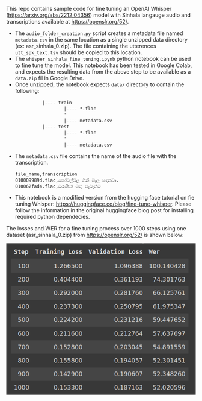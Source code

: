 This repo contains sample code for fine tuning an OpenAI Whisper (https://arxiv.org/abs/2212.04356) model with Sinhala langauge audio and transcriptions available at https://openslr.org/52/. 

- The ```audio_folder_creation.py``` script creates a metadata file named ```metadata.csv``` in the same location as a single unzipped data directory (ex: asr_sinhala_0.zip). The file containing the utterences ```utt_spk_text.tsv``` should be copied to this location.
- The ```whisper_sinhala_fine_tuning.ipynb``` python notebook can be used to fine tune the model. This notebook has been tested in Google Colab, and expects the resulting data from the above step to be available as a ```data.zip``` fil in Google Drive.
- Once unzipped, the notebook expects ```data/``` directory to contain the following:
  ```data ----
            |---- train
                    |---- *.flac
                    '
                    |---- metadata.csv
            |---- test
                    |---- *.flac
                    '
                    |---- metadata.csv
  ```
- The ```metadata.csv``` file contains the name of the audio file with the transcription.
  ```
  file_name,transcription
  010009989d.flac,හෝටල්වල ගිනි මැල හදනවා.
  010062fad4.flac,මරණින් මතු පැවැත්ම
  ```
- This notebook is a modified version from the hugging face tutorial on fie tuning Whisper: https://huggingface.co/blog/fine-tune-whisper. Please follow the information in the original huggingface blog post for installing required python dependecies.

The losses and WER for a fine tuning process over 1000 steps using one dataset (asr_sinhala_0.zip) from https://openslr.org/52/ is shown below:  

![screenshot](img/fine_tuning_eval.png)
